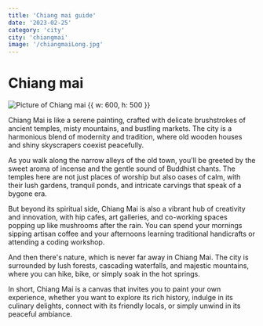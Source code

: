 ```yaml
---
title: 'Chiang mai guide'
date: '2023-02-25'
category: 'city'
city: 'chiangmai'
image: '/chiangmaiLong.jpg'
---
```


# Chiang mai

![Picture of Chiang mai {{ w: 600, h: 500 }}](/chiangmai.jpg)

Chiang Mai is like a serene painting, crafted with delicate brushstrokes of ancient temples, misty mountains, and bustling markets. The city is a harmonious blend of modernity and tradition, where old wooden houses and shiny skyscrapers coexist peacefully.

As you walk along the narrow alleys of the old town, you'll be greeted by the sweet aroma of incense and the gentle sound of Buddhist chants. The temples here are not just places of worship but also oases of calm, with their lush gardens, tranquil ponds, and intricate carvings that speak of a bygone era.

But beyond its spiritual side, Chiang Mai is also a vibrant hub of creativity and innovation, with hip cafes, art galleries, and co-working spaces popping up like mushrooms after the rain. You can spend your mornings sipping artisan coffee and your afternoons learning traditional handicrafts or attending a coding workshop.

And then there's nature, which is never far away in Chiang Mai. The city is surrounded by lush forests, cascading waterfalls, and majestic mountains, where you can hike, bike, or simply soak in the hot springs.

In short, Chiang Mai is a canvas that invites you to paint your own experience, whether you want to explore its rich history, indulge in its culinary delights, connect with its friendly locals, or simply unwind in its peaceful ambiance.